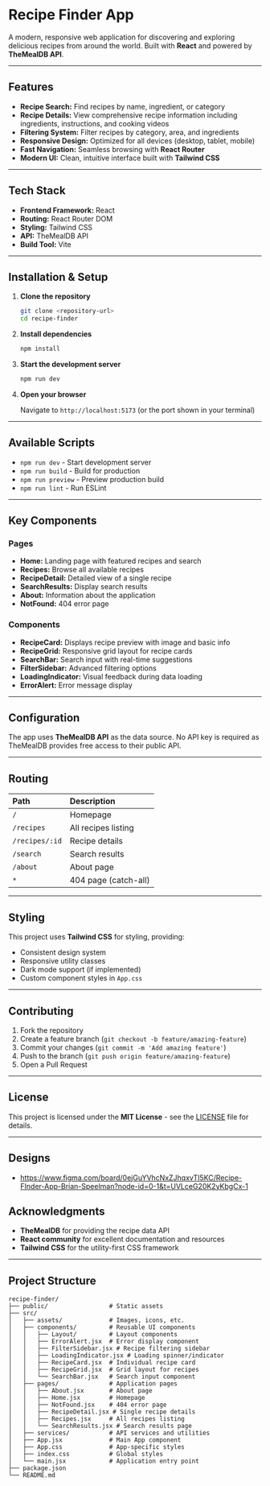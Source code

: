 # Recipe Finder App

A modern, responsive web application for discovering and exploring delicious recipes from around the world. Built with **React** and powered by **TheMealDB API**.

---

## Features

* **Recipe Search:** Find recipes by name, ingredient, or category
* **Recipe Details:** View comprehensive recipe information including ingredients, instructions, and cooking videos
* **Filtering System:** Filter recipes by category, area, and ingredients
* **Responsive Design:** Optimized for all devices (desktop, tablet, mobile)
* **Fast Navigation:** Seamless browsing with **React Router**
* **Modern UI:** Clean, intuitive interface built with **Tailwind CSS**

---

## Tech Stack

* **Frontend Framework:** React
* **Routing:** React Router DOM
* **Styling:** Tailwind CSS
* **API:** TheMealDB API
* **Build Tool:** Vite

---
## Installation & Setup

1.  **Clone the repository**

    ```bash
    git clone <repository-url>
    cd recipe-finder
    ```

2.  **Install dependencies**

    ```bash
    npm install
    ```

3.  **Start the development server**

    ```bash
    npm run dev
    ```

4.  **Open your browser**

    Navigate to `http://localhost:5173` (or the port shown in your terminal)

---

## Available Scripts

* `npm run dev` - Start development server
* `npm run build` - Build for production
* `npm run preview` - Preview production build
* `npm run lint` - Run ESLint

---

## Key Components

### Pages

* **Home:** Landing page with featured recipes and search
* **Recipes:** Browse all available recipes
* **RecipeDetail:** Detailed view of a single recipe
* **SearchResults:** Display search results
* **About:** Information about the application
* **NotFound:** 404 error page

### Components

* **RecipeCard:** Displays recipe preview with image and basic info
* **RecipeGrid:** Responsive grid layout for recipe cards
* **SearchBar:** Search input with real-time suggestions
* **FilterSidebar:** Advanced filtering options
* **LoadingIndicator:** Visual feedback during data loading
* **ErrorAlert:** Error message display

---

## Configuration

The app uses **TheMealDB API** as the data source. No API key is required as TheMealDB provides free access to their public API.

---

## Routing

| Path | Description |
| :--- | :--- |
| `/` | Homepage |
| `/recipes` | All recipes listing |
| `/recipes/:id` | Recipe details |
| `/search` | Search results |
| `/about` | About page |
| `*` | 404 page (catch-all) |

---

## Styling

This project uses **Tailwind CSS** for styling, providing:

* Consistent design system
* Responsive utility classes
* Dark mode support (if implemented)
* Custom component styles in `App.css`

---

## Contributing

1.  Fork the repository
2.  Create a feature branch (`git checkout -b feature/amazing-feature`)
3.  Commit your changes (`git commit -m 'Add amazing feature'`)
4.  Push to the branch (`git push origin feature/amazing-feature`)
5.  Open a Pull Request

---

## License

This project is licensed under the **MIT License** - see the [LICENSE](LICENSE) file for details.

---
## Designs

* https://www.figma.com/board/0ejGuYVhcNxZJhqxvTI5KC/Recipe-FInder-App-Brian-Speelman?node-id=0-1&t=UVLceG20K2yKbgCx-1 

## Acknowledgments

* **TheMealDB** for providing the recipe data API
* **React community** for excellent documentation and resources
* **Tailwind CSS** for the utility-first CSS framework
---

## Project Structure

```text
recipe-finder/
├── public/                 # Static assets
├── src/
│   ├── assets/             # Images, icons, etc.
│   ├── components/         # Reusable UI components
│   │   ├── Layout/         # Layout components
│   │   ├── ErrorAlert.jsx  # Error display component
│   │   ├── FilterSidebar.jsx # Recipe filtering sidebar
│   │   ├── LoadingIndicator.jsx # Loading spinner/indicator
│   │   ├── RecipeCard.jsx  # Individual recipe card
│   │   ├── RecipeGrid.jsx  # Grid layout for recipes
│   │   └── SearchBar.jsx   # Search input component
│   ├── pages/              # Application pages
│   │   ├── About.jsx       # About page
│   │   ├── Home.jsx        # Homepage
│   │   ├── NotFound.jsx    # 404 error page
│   │   ├── RecipeDetail.jsx # Single recipe details
│   │   ├── Recipes.jsx     # All recipes listing
│   │   └── SearchResults.jsx # Search results page
│   ├── services/           # API services and utilities
│   ├── App.jsx             # Main App component
│   ├── App.css             # App-specific styles
│   ├── index.css           # Global styles
│   └── main.jsx            # Application entry point
├── package.json
└── README.md
